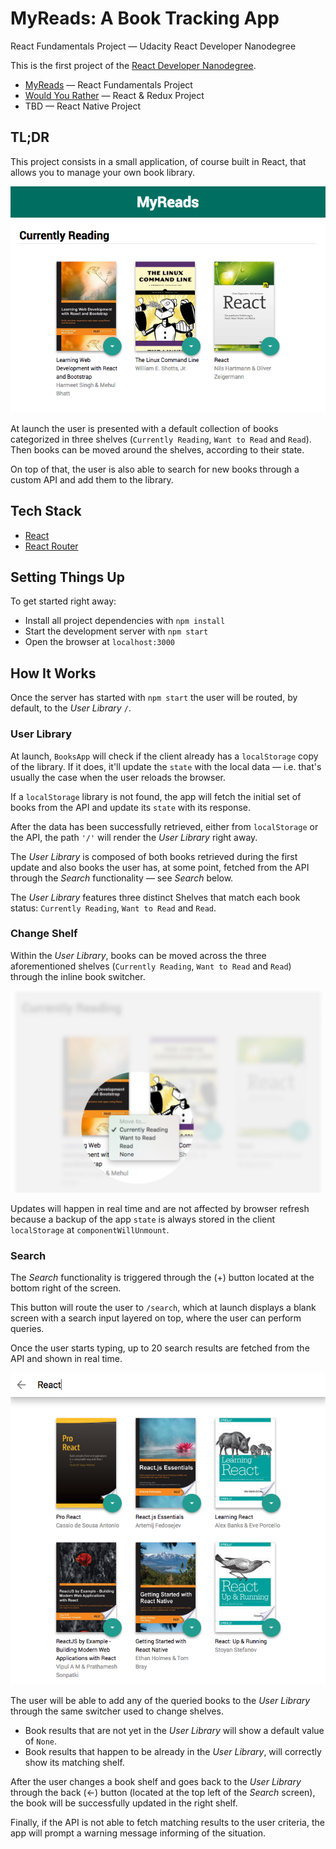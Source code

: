 # MyReads: A Book Tracking App
React Fundamentals Project — Udacity React Developer Nanodegree

This is the first project of the [React Developer Nanodegree](https://eu.udacity.com/course/react-nanodegree--nd019).

* [MyReads](https://github.com/MarcCollado/my-reads) — React Fundamentals Project
* [Would You Rather](https://github.com/MarcCollado/would-you-rather) — React & Redux Project
* TBD — React Native Project


## TL;DR
This project consists in a small application, of course built in React, that allows you to manage your own book library.

![img](/public/images/books.png)

At launch the user is presented with a default collection of books categorized in three shelves (`Currently Reading`, `Want to Read` and `Read`). Then books can be moved around the shelves, according to their state.

On top of that, the user is also able to search for new books through a custom API and add them to the library.


## Tech Stack
* [React](https://reactjs.org/)
* [React Router](https://github.com/ReactTraining/react-router)


## Setting Things Up
To get started right away:
* Install all project dependencies with `npm install`
* Start the development server with `npm start`
* Open the browser at `localhost:3000`


## How It Works
Once the server has started with `npm start` the user will be routed, by default, to the *User Library* `/`.

### User Library
At launch, `BooksApp` will check if the client already has a `localStorage` copy of the library. If it does, it'll update the `state` with the local data — i.e. that's usually the case when the user reloads the browser.

If a `localStorage` library is not found, the app will fetch the initial set of books from the API and update its `state` with its response.

After the data has been successfully retrieved, either from `localStorage` or the API, the path `'/'` will render the *User Library* right away.

The *User Library* is composed of both books retrieved during the first update and also books the user has, at some point, fetched from the API through the *Search* functionality — see *Search* below.

The *User Library* features three distinct Shelves that match each book status: `Currently Reading`, `Want to Read` and `Read`.

### Change Shelf
Within the *User Library*, books can be moved across the three aforementioned shelves (`Currently Reading`, `Want to Read` and `Read`) through the inline book switcher.

![img](/public/images/switcher.jpg)

Updates will happen in real time and are not affected by browser refresh because a backup of the app `state` is always stored in the client `localStorage` at `componentWillUnmount`.

### Search
The *Search* functionality is triggered through the (+) button located at the bottom right of the screen.

This button will route the user to `/search`, which at launch displays a blank screen with a search input layered on top, where the user can perform queries.

Once the user starts typing, up to 20 search results are fetched from the API and shown in real time.

![img](/public/images/search.png)

The user will be able to add any of the queried books to the *User Library* through the same switcher used to change shelves.

* Book results that are not yet in the *User Library* will show a default value of `None`.
* Book results that happen to be already in the *User Library*, will correctly show its matching shelf.

After the user changes a book shelf and goes back to the *User Library* through the back (←) button (located at the top left of the *Search* screen), the book will be successfully updated in the right shelf.

Finally, if the API is not able to fetch matching results to the user criteria, the app will prompt a warning message informing of the situation.
